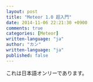 ```yaml
---
layout: post
title: "Meteor 1.0 超入門"
date: 2014-11-06 22:21:30 +0900
comments: true
categories: [Meteor]
written-language: "ja"
author: "カン"
written-language: "ja"
published: false
---
```


これは日本語オンリーであります。